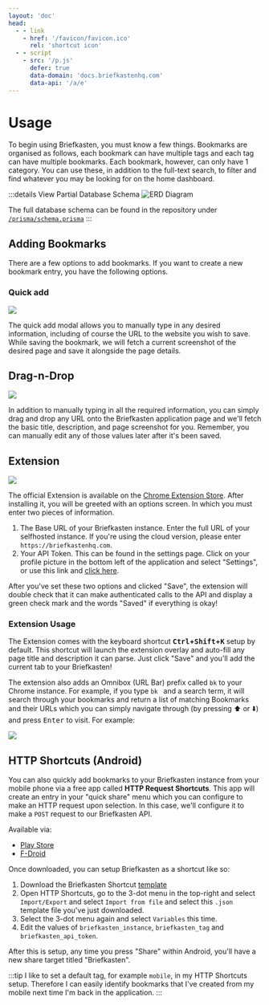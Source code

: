 ```yaml
---
layout: 'doc'
head:
  - - link
    - href: '/favicon/favicon.ico'
      rel: 'shortcut icon'
  - - script
    - src: '/p.js'
      defer: true
      data-domain: 'docs.briefkastenhq.com'
      data-api: '/a/e'
---
```


# Usage

To begin using Briefkasten, you must know a few things. Bookmarks are organised as follows, each bookmark can have multiple tags and each tag can have multiple bookmarks. Each bookmark, however, can only have 1 category. You can use these, in addition to the full-text search, to filter and find whatever you may be looking for on the home dashboard.

:::details View Partial Database Schema
![ERD Diagram](/screenshots/erd1.png)

The full database schema can be found in the repository under [`/prisma/schema.prisma`](https://github.com/ndom91/briefkasten/blob/main/prisma/schema.prisma)
:::

## Adding Bookmarks

There are a few options to add bookmarks. If you want to create a new bookmark entry, you have the following options.

### Quick add

![](/screenshots/quick-add1.png)

The quick add modal allows you to manually type in any desired information, including of course the URL to the website you wish to save. While saving the bookmark, we will fetch a current screenshot of the desired page and save it alongside the page details.

## Drag-n-Drop

![](/screenshots/dragndrop1.png)

In addition to manually typing in all the required information, you can simply drag and drop any URL onto the Briefkasten application page and we'll fetch the basic title, description, and page screenshot for you. Remember, you can manually edit any of those values later after it's been saved.

## Extension

![](/screenshots/extension1.png)

The official Extension is available on the [Chrome Extension Store](https://chrome.google.com/webstore/detail/briefkasten-bookmarks/aighkhofochfjejmhjfkgjfpkpgmjlnd). After installing it, you will be greeted with an options screen. In which you must enter two pieces of information.

1. The Base URL of your Briefkasten instance. Enter the full URL of your selfhosted instance. If you're using the cloud version, please enter `https://briefkastenhq.com`.
2. Your API Token. This can be found in the settings page. Click on your profile picture in the bottom left of the application and select "Settings", or use this link and [click here](https://briefkastenhq.com/settings).

After you've set these two options and clicked "Save", the extension will double check that it can make authenticated calls to the API and display a green check mark and the words "Saved" if everything is okay!

### Extension Usage

The Extension comes with the keyboard shortcut **<kbd>Ctrl</kbd>+<kbd>Shift</kbd>+<kbd>K</kbd>** setup by default. This shortcut will launch the extension overlay and auto-fill any page title and description it can parse. Just click "Save" and you'll add the current tab to your Briefkasten!

The extension also adds an Omnibox (URL Bar) prefix called `bk` to your Chrome instance. For example, if you type `bk ` and a search term, it will search through your bookmarks and return a list of matching Bookmarks and their URLs which you can simply navigate through (by pressing :arrow_up: or :arrow_down:) and press <kbd>Enter</kbd> to visit. For example:

![](/screenshots/extension2.png)

## HTTP Shortcuts (Android)

You can also quickly add bookmarks to your Briefkasten instance from your mobile phone via a free app called **HTTP Request Shortcuts**. This app will create an entry in your "quick share" menu which you can configure to make an HTTP request upon selection. In this case, we'll configure it to make a `POST` request to our Briefkasten API.

Available via:

- [Play Store](https://play.google.com/store/apps/details?id=ch.rmy.android.http_shortcuts&hl=en_US&gl=US)
- [F-Droid](https://f-droid.org/en/packages/ch.rmy.android.http_shortcuts/)

Once downloaded, you can setup Briefkasten as a shortcut like so:

1. Download the Briefkasten Shortcut [template](https://github.com/ndom91/briefkasten/blob/main/public/briefkasten_shortcut.json)
2. Open HTTP Shortcuts, go to the 3-dot menu in the top-right and select `Import/Export` and select `Import from file` and select this `.json` template file you've just downloaded.
3. Select the 3-dot menu again and select `Variables` this time.
4. Edit the values of `briefkasten_instance`, `briefkasten_tag` and `briefkasten_api_token`.

After this is setup, any time you press "Share" within Android, you'll have a new share target titled "Briefkasten".

:::tip
I like to set a default tag, for example `mobile`, in my HTTP Shortcuts setup. Therefore I can easily identify bookmarks that I've created from my mobile next time I'm back in the application.
:::
